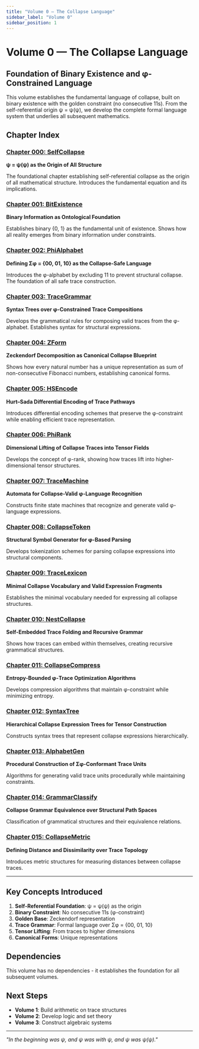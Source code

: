 ```yaml
---
title: "Volume 0 — The Collapse Language"
sidebar_label: "Volume 0"
sidebar_position: 1
---
```


# Volume 0 — The Collapse Language

## Foundation of Binary Existence and φ-Constrained Language

This volume establishes the fundamental language of collapse, built on binary existence with the golden constraint (no consecutive 11s). From the self-referential origin ψ = ψ(ψ), we develop the complete formal language system that underlies all subsequent mathematics.

## Chapter Index

### [Chapter 000: SelfCollapse](./chapter-000-self-collapse.md)
**ψ = ψ(ψ) as the Origin of All Structure**

The foundational chapter establishing self-referential collapse as the origin of all mathematical structure. Introduces the fundamental equation and its implications.

### [Chapter 001: BitExistence](./chapter-001-bit-existence.md)
**Binary Information as Ontological Foundation**

Establishes binary \{0, 1\} as the fundamental unit of existence. Shows how all reality emerges from binary information under constraints.

### [Chapter 002: PhiAlphabet](./chapter-002-phi-alphabet.md)
**Defining Σφ = \{00, 01, 10\} as the Collapse-Safe Language**

Introduces the φ-alphabet by excluding 11 to prevent structural collapse. The foundation of all safe trace construction.

### [Chapter 003: TraceGrammar](./chapter-003-trace-grammar.md)
**Syntax Trees over φ-Constrained Trace Compositions**

Develops the grammatical rules for composing valid traces from the φ-alphabet. Establishes syntax for structural expressions.

### [Chapter 004: ZForm](./chapter-004-z-form.md)
**Zeckendorf Decomposition as Canonical Collapse Blueprint**

Shows how every natural number has a unique representation as sum of non-consecutive Fibonacci numbers, establishing canonical forms.

### [Chapter 005: HSEncode](./chapter-005-hs-encode.md)
**Hurt–Sada Differential Encoding of Trace Pathways**

Introduces differential encoding schemes that preserve the φ-constraint while enabling efficient trace representation.

### [Chapter 006: PhiRank](./chapter-006-phi-rank.md)
**Dimensional Lifting of Collapse Traces into Tensor Fields**

Develops the concept of φ-rank, showing how traces lift into higher-dimensional tensor structures.

### [Chapter 007: TraceMachine](./chapter-007-trace-machine.md)
**Automata for Collapse-Valid φ-Language Recognition**

Constructs finite state machines that recognize and generate valid φ-language expressions.

### [Chapter 008: CollapseToken](./chapter-008-collapse-token.md)
**Structural Symbol Generator for φ-Based Parsing**

Develops tokenization schemes for parsing collapse expressions into structural components.

### [Chapter 009: TraceLexicon](./chapter-009-trace-lexicon.md)
**Minimal Collapse Vocabulary and Valid Expression Fragments**

Establishes the minimal vocabulary needed for expressing all collapse structures.

### [Chapter 010: NestCollapse](./chapter-010-nest-collapse.md)
**Self-Embedded Trace Folding and Recursive Grammar**

Shows how traces can embed within themselves, creating recursive grammatical structures.

### [Chapter 011: CollapseCompress](./chapter-011-collapse-compress.md)
**Entropy-Bounded φ-Trace Optimization Algorithms**

Develops compression algorithms that maintain φ-constraint while minimizing entropy.

### [Chapter 012: SyntaxTree](./chapter-012-syntax-tree.md)
**Hierarchical Collapse Expression Trees for Tensor Construction**

Constructs syntax trees that represent collapse expressions hierarchically.

### [Chapter 013: AlphabetGen](./chapter-013-alphabet-gen.md)
**Procedural Construction of Σφ-Conformant Trace Units**

Algorithms for generating valid trace units procedurally while maintaining constraints.

### [Chapter 014: GrammarClassify](./chapter-014-grammar-classify.md)
**Collapse Grammar Equivalence over Structural Path Spaces**

Classification of grammatical structures and their equivalence relations.

### [Chapter 015: CollapseMetric](./chapter-015-collapse-metric.md)
**Defining Distance and Dissimilarity over Trace Topology**

Introduces metric structures for measuring distances between collapse traces.

---

## Key Concepts Introduced

1. **Self-Referential Foundation**: ψ = ψ(ψ) as the origin
2. **Binary Constraint**: No consecutive 11s (φ-constraint)
3. **Golden Base**: Zeckendorf representation
4. **Trace Grammar**: Formal language over Σφ = \{00, 01, 10\}
5. **Tensor Lifting**: From traces to higher dimensions
6. **Canonical Forms**: Unique representations

## Dependencies

This volume has no dependencies - it establishes the foundation for all subsequent volumes.

## Next Steps

- **Volume 1**: Build arithmetic on trace structures
- **Volume 2**: Develop logic and set theory
- **Volume 3**: Construct algebraic systems

---

*"In the beginning was ψ, and ψ was with ψ, and ψ was ψ(ψ)."*